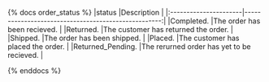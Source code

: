 {% docs order_status %}
|status                 |Description                                          |
|:----------------------|----------------------------------------------------:|
|Completed.             |The order has been recieved.                         |
|Returned.              |The customer has returned the order.                 |
|Shipped.               |The order has been shipped.                          |
|Placed.                |The customer has placed the order.                   |
|Returned_Pending.      |The rerurned order has yet to be recieved.           |

{% enddocs %}
